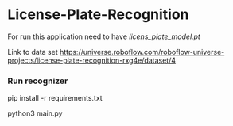 # License-Plate-Recognition

For run this application need to have *licens_plate_model.pt* 

Link to data set https://universe.roboflow.com/roboflow-universe-projects/license-plate-recognition-rxg4e/dataset/4

### Run recognizer

pip install -r requirements.txt

python3 main.py